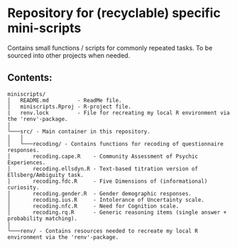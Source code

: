 # Repository for (recyclable) specific mini-scripts

Contains small functions / scripts for commonly repeated tasks.
To be sourced into other projects when needed.

## Contents:

    miniscripts/
    │   README.md         - ReadMe file.
    │   miniscripts.Rproj - R-project file.
    |   renv.lock         - File for recreating my local R environment via the 'renv'-package.
    │
    └───src/ - Main container in this repository.
    │   │
    │   └───recoding/ - Contains functions for recoding of questionnaire responses.
    │       recoding.cape.R    - Community Assessment of Psychic Experiences.
    │       recoding.ellsdyn.R - Text-based titration version of Ellsberg/Ambiguity task. 
    │       recoding.fdc.R     - Five Dimensions of (informational) curiosity.
    │       recoding.gender.R  - Gender demographic responses.
    │       recoding.ius.R     - Intolerance of Uncertainty scale.
    │       recoding.nfc.R     - Need for Cognition scale.
    │       recoding.rq.R      - Generic reasoning items (single answer + probability matching).
    │
    └───renv/ - Contains resources needed to recreate my local R environment via the 'renv'-package.
    

